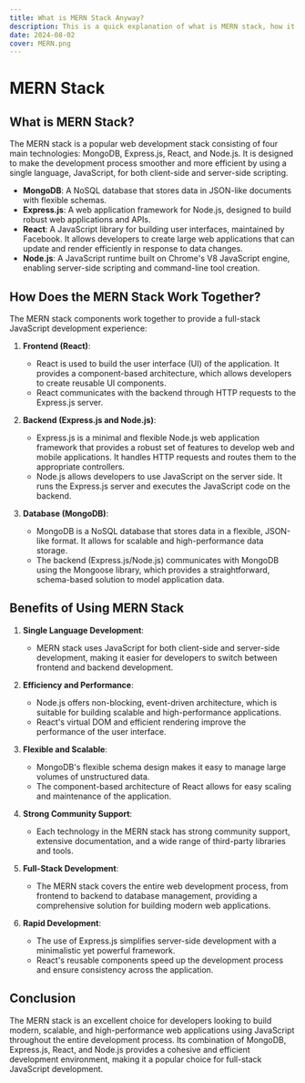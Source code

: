 ```yaml
---
title: What is MERN Stack Anyway?
description: This is a quick explanation of what is MERN stack, how it works, and benefits
date: 2024-08-02
cover: MERN.png
---
```


# MERN Stack

## What is MERN Stack?

The MERN stack is a popular web development stack consisting of four main technologies: MongoDB, Express.js, React, and Node.js. It is designed to make the development process smoother and more efficient by using a single language, JavaScript, for both client-side and server-side scripting.

- **MongoDB**: A NoSQL database that stores data in JSON-like documents with flexible schemas.
- **Express.js**: A web application framework for Node.js, designed to build robust web applications and APIs.
- **React**: A JavaScript library for building user interfaces, maintained by Facebook. It allows developers to create large web applications that can update and render efficiently in response to data changes.
- **Node.js**: A JavaScript runtime built on Chrome's V8 JavaScript engine, enabling server-side scripting and command-line tool creation.

## How Does the MERN Stack Work Together?

The MERN stack components work together to provide a full-stack JavaScript development experience:

1. **Frontend (React)**:

   - React is used to build the user interface (UI) of the application. It provides a component-based architecture, which allows developers to create reusable UI components.
   - React communicates with the backend through HTTP requests to the Express.js server.

2. **Backend (Express.js and Node.js)**:

   - Express.js is a minimal and flexible Node.js web application framework that provides a robust set of features to develop web and mobile applications. It handles HTTP requests and routes them to the appropriate controllers.
   - Node.js allows developers to use JavaScript on the server side. It runs the Express.js server and executes the JavaScript code on the backend.

3. **Database (MongoDB)**:
   - MongoDB is a NoSQL database that stores data in a flexible, JSON-like format. It allows for scalable and high-performance data storage.
   - The backend (Express.js/Node.js) communicates with MongoDB using the Mongoose library, which provides a straightforward, schema-based solution to model application data.

## Benefits of Using MERN Stack

1. **Single Language Development**:

   - MERN stack uses JavaScript for both client-side and server-side development, making it easier for developers to switch between frontend and backend development.

2. **Efficiency and Performance**:

   - Node.js offers non-blocking, event-driven architecture, which is suitable for building scalable and high-performance applications.
   - React's virtual DOM and efficient rendering improve the performance of the user interface.

3. **Flexible and Scalable**:

   - MongoDB's flexible schema design makes it easy to manage large volumes of unstructured data.
   - The component-based architecture of React allows for easy scaling and maintenance of the application.

4. **Strong Community Support**:

   - Each technology in the MERN stack has strong community support, extensive documentation, and a wide range of third-party libraries and tools.

5. **Full-Stack Development**:

   - The MERN stack covers the entire web development process, from frontend to backend to database management, providing a comprehensive solution for building modern web applications.

6. **Rapid Development**:
   - The use of Express.js simplifies server-side development with a minimalistic yet powerful framework.
   - React's reusable components speed up the development process and ensure consistency across the application.

## Conclusion

The MERN stack is an excellent choice for developers looking to build modern, scalable, and high-performance web applications using JavaScript throughout the entire development process. Its combination of MongoDB, Express.js, React, and Node.js provides a cohesive and efficient development environment, making it a popular choice for full-stack JavaScript development.
